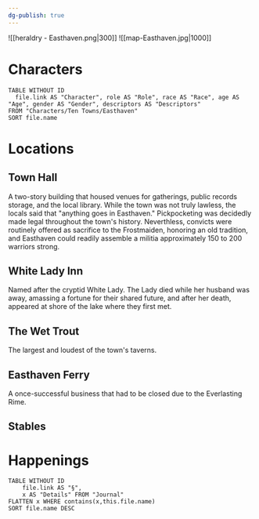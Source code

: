 ```yaml
---
dg-publish: true
---
```

![[heraldry - Easthaven.png|300]]
![[map-Easthaven.jpg|1000]]
# Characters

```dataview 
TABLE WITHOUT ID
  file.link AS "Character", role AS "Role", race AS "Race", age AS "Age", gender AS "Gender", descriptors AS "Descriptors"
FROM "Characters/Ten Towns/Easthaven"
SORT file.name
```

# Locations
## Town Hall
A two-story building that housed venues for gatherings, public records storage, and the local library. While the town was not truly lawless, the locals said that "anything goes in Easthaven." Pickpocketing was decidedly made legal throughout the town's history. Neverthless, convicts were routinely offered as sacrifice to the Frostmaiden, honoring an old tradition, and Easthaven could readily assemble a militia approximately 150 to 200 warriors strong.

## White Lady Inn
Named after the cryptid White Lady. The Lady died while her husband was away, amassing a fortune for their shared future, and after her death, appeared at shore of the lake where they first met.

## The Wet Trout
The largest and loudest of the town's taverns.

## Easthaven Ferry
A once-successful business that had to be closed due to the Everlasting Rime.

## Stables

# Happenings
```dataview
TABLE WITHOUT ID
	file.link AS "§", 
	x AS "Details" FROM "Journal"
FLATTEN x WHERE contains(x,this.file.name) 
SORT file.name DESC
```
